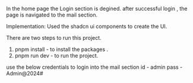 
In the home page the Login section is degined.
after successful login , the page is navigated to the mail section.

Implementation:
Used the shadcn ui components to create the UI.

There are two steps to run this project.

1. pnpm install - to install the packages .
2. pnpm run dev - to run the project.

use the below credentials to login into the mail section
id - admin
pass - Admin@2024#
